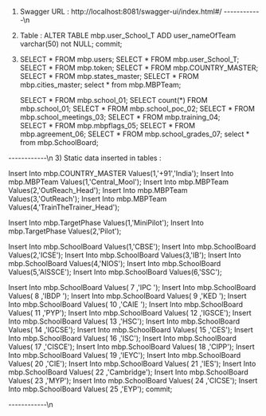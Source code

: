 1) Swagger URL :
   http://localhost:8081/swagger-ui/index.html#/
------------\n
2) Table :
   ALTER TABLE mbp.user_School_T ADD user_nameOfTeam varchar(50) not NULL;
   commit;
4) 
   SELECT * FROM mbp.users;
   SELECT * FROM mbp.user_School_T;
   SELECT * FROM mbp.token;
   SELECT * FROM mbp.COUNTRY_MASTER;
   SELECT * FROM mbp.states_master;
   SELECT * FROM mbp.cities_master;
   select * from mbp.MBPTeam;

   SELECT * FROM mbp.school_01;
   SELECT count(*) FROM mbp.school_01;
   SELECT * FROM mbp.school_poc_02;
   SELECT * FROM mbp.school_meetings_03;
   SELECT * FROM mbp.training_04;  
   SELECT * FROM mbp.mbpflags_05;
   SELECT * FROM mbp.agreement_06;
   SELECT * FROM mbp.school_grades_07;
   select * from mbp.SchoolBoard;

 ------------\n
3) Static data inserted in tables :

Insert Into mbp.COUNTRY_MASTER Values(1,'+91','India');
Insert Into mbp.MBPTeam Values(1,'Central_Mool');
Insert Into mbp.MBPTeam Values(2,'OutReach_Head');
Insert Into mbp.MBPTeam Values(3,'OutReach');
Insert Into mbp.MBPTeam Values(4,'TrainTheTrainer_Head');

Insert Into mbp.TargetPhase Values(1,'MiniPilot');
Insert Into mbp.TargetPhase Values(2,'Pilot');

Insert Into mbp.SchoolBoard Values(1,'CBSE');
Insert Into mbp.SchoolBoard Values(2,'ICSE');
Insert Into mbp.SchoolBoard Values(3,'IB');
Insert Into mbp.SchoolBoard Values(4,'NIOS');
Insert Into mbp.SchoolBoard Values(5,'AISSCE');
Insert Into mbp.SchoolBoard Values(6,'SSC');

Insert Into mbp.SchoolBoard Values(	7	,'IPC ');
Insert Into mbp.SchoolBoard Values(	8	,'IBDP ');
Insert Into mbp.SchoolBoard Values(	9	,'KED ');
Insert Into mbp.SchoolBoard Values(	10	,'CAIE ');
Insert Into mbp.SchoolBoard Values(	11	,'PYP');
Insert Into mbp.SchoolBoard Values(	12	,'IGSCE');
Insert Into mbp.SchoolBoard Values(	13	,'HSC');
Insert Into mbp.SchoolBoard Values(	14	,'IGCSE');
Insert Into mbp.SchoolBoard Values(	15	,'CES');
Insert Into mbp.SchoolBoard Values(	16	,'ISC');
Insert Into mbp.SchoolBoard Values(	17	,'CISCE');
Insert Into mbp.SchoolBoard Values(	18	,'CIPP');
Insert Into mbp.SchoolBoard Values(	19	,'IEYC');
Insert Into mbp.SchoolBoard Values(	20	,'CIE');
Insert Into mbp.SchoolBoard Values(	21	,'IES');
Insert Into mbp.SchoolBoard Values(	22	,'Cambridge');
Insert Into mbp.SchoolBoard Values(	23	,'MYP');
Insert Into mbp.SchoolBoard Values(	24	,'CICSE');
Insert Into mbp.SchoolBoard Values(	25	,'EYP');
commit;

------------\n


